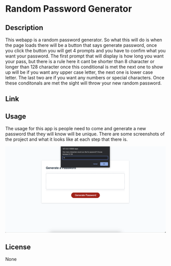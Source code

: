 # Random Password Generator

## Description
This webapp is a random password generator. So what this will do is when the page loads there will be a button that says generate password, once you click the button you will get 4 prompts and you have to confim what you want your password. The first prompt that will display is how long you want your pass, but there is a rule here it cant be shorter than 8 character or longer than 128 character once this conditional is met the next one to show up will be if you want any upper case letter, the next one is lower case letter. The last two are if you want any numbers or special characters. Once these conditonals are met the sight will throw your new random password.

## Link

## Usage 
The usage for this app is people need to come and generate a new password that they will know will be unique. There are some screenshots of the project and what it looks like at each step that there is.


 ![chose a number][def]

## License 
None   

[def]: /assets/images/chose-a-number.png "Choose a number"